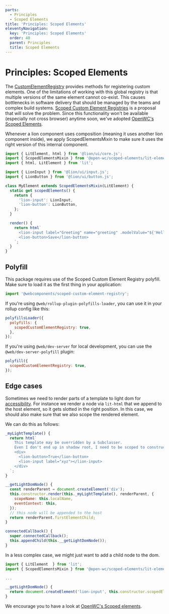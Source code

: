 ```yaml
---
parts:
  - Principles
  - Scoped Elements
title: 'Principles: Scoped Elements'
eleventyNavigation:
  key: 'Principles: Scoped Elements'
  order: 40
  parent: Principles
  title: Scoped Elements
---
```


# Principles: Scoped Elements

The [CustomElementRegistry](https://developer.mozilla.org/en-US/docs/Web/API/CustomElementRegistry) provides methods for registering custom elements. One of the limitations of working with this global registry is that multiple versions of the same element cannot co-exist. This causes bottlenecks in software delivery that should be managed by the teams and complex build systems. [Scoped Custom Element Registries](https://github.com/w3c/webcomponents/issues/716) is a proposal that will solve the problem. Since this functionality won't be available (especially not cross browser) anytime soon, we've adopted [OpenWC's Scoped Elements](https://open-wc.org/docs/development/scoped-elements/).

Whenever a lion component uses composition (meaning it uses another lion component inside), we
apply ScopedElementsMixin to make sure it uses the right version of this internal component.

```js
import { LitElement, html } from '@lion/ui/core.js';
import { ScopedElementsMixin } from '@open-wc/scoped-elements/lit-element.js';
import { html, LitElement } from 'lit';

import { LionInput } from '@lion/ui/input.js';
import { LionButton } from '@lion/ui/button.js';

class MyElement extends ScopedElementsMixin(LitElement) {
  static get scopedElements() {
    return {
      'lion-input': LionInput,
      'lion-button': LionButton,
    };
  }

  render() {
    return html`
      <lion-input label="Greeting" name="greeting" .modelValue="${'Hello world'}"></lion-input>
      <lion-button>Save</lion-button>
    `;
  }
}
```

## Polyfill

This package requires use of the Scoped Custom Element Registry polyfill. Make sure to load it as the first thing in your application:

```js
import '@webcomponents/scoped-custom-element-registry';
```

If you're using `@web/rollup-plugin-polyfills-loader`, you can use it in your rollup config like this:

```js
polyfillsLoader({
  polyfills: {
    scopedCustomElementRegistry: true,
  },
});
```

If you're using `@web/dev-server` for local development, you can use the `@web/dev-server-polyfill` plugin:

```js
polyfill({
  scopedCustomElementRegistry: true,
});
```

## Edge cases

Sometimes we need to render parts of a template to light dom for [accessibility](https://wicg.github.io/aom/explainer.html). For instance we render a node via `lit-html` that we append to the host element, so it gets slotted in the right position.
In this case, we should also make sure that we also scope the rendered element.

We can do this as follows:

```js
_myLightTemplate() {
  return html`
    This template may be overridden by a Subclasser.
    Even I don't end up in shadow root, I need to be scoped to constructor.scopedElements as well.
    <div>
      <lion-button>True</lion-button>
      <lion-input label="xyz"></lion-input>
    </div>
  `;
}

__getLightDomNode() {
  const renderParent = document.createElement('div');
  this.constructor.render(this._myLightTemplate(), renderParent, {
    scopeName: this.localName,
    eventContext: this,
  });
  // this node will be appended to the host
  return renderParent.firstElementChild;
}

connectedCallback() {
  super.connectedCallback();
  this.appendChild(this.__getLightDomNode());
}
```

In a less complex case, we might just want to add a child node to the dom.

```js
import { LitElement  } from 'lit';
import { ScopedElementsMixin } from '@open-wc/scoped-elements/lit-element.js';

...

__getLightDomNode() {
  return document.createElement('lion-input', this.constructor.scopedElements);
}
```

We encourage you to have a look at [OpenWC's Scoped elements](https://open-wc.org/docs/development/scoped-elements/).
